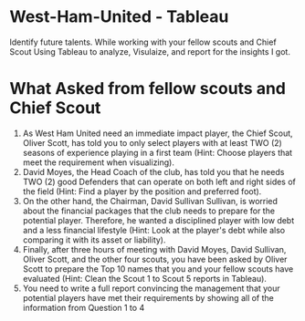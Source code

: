# West-Ham-United - Tableau  
Identify future talents. While working with your fellow scouts and Chief Scout Using Tableau to analyze, Visulaize, and report for the insights I got.  

# What Asked from fellow scouts and Chief Scout
1.	As West Ham United need an immediate impact player, the Chief Scout, Oliver Scott, has told you to only select players with at least TWO (2) seasons of experience playing in a first team (Hint: Choose players that meet the requirement when visualizing).
2.	David Moyes, the Head Coach of the club, has told you that he needs TWO (2) good Defenders that can operate on both left and right sides of the field (Hint: Find a player by the position and preferred foot).
3.	On the other hand, the Chairman, David Sullivan Sullivan, is worried about the financial packages that the club needs to prepare for the potential player. Therefore, he wanted a disciplined player with low debt and a less financial lifestyle (Hint: Look at the player's debt while also comparing it with its asset or liability).
4.	Finally, after three hours of meeting with David Moyes, David Sullivan, Oliver Scott, and the other four scouts, you have been asked by Oliver Scott to prepare the Top 10 names that you and your fellow scouts have evaluated (Hint: Clean the Scout 1 to Scout 5 reports in Tableau).
5.	You need to write a full report convincing the management that your potential players have met their requirements by showing all of the information from Question 1 to 4 

